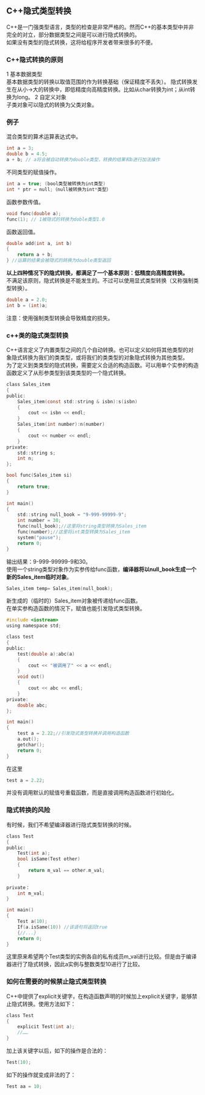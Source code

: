 ## C++隐式类型转换
C++是一门强类型语言，类型的检查是非常严格的。然而C++的基本类型中并非完全的对立，部分数据类型之间是可以进行隐式转换的。        
如果没有类型的隐式转换，这将给程序开发者带来很多的不便。    
### C++隐式转换的原则
1 基本数据类型   
基本数据类型的转换以取值范围的作为转换基础（保证精度不丢失）。
隐式转换发生在从小->大的转换中，即低精度向高精度转换。比如从char转换为int；从int转换为long。
2 自定义对象    
子类对象可以隐式的转换为父类对象。   
### 例子
混合类型的算术运算表达式中。  
```c
int a = 3;   
double b = 4.5;   
a + b; // a将会被自动转换为double类型，转换的结果和b进行加法操作      
```    
不同类型的赋值操作。   
```c
int a = true; (bool类型被转换为int类型)   
int * ptr = null;（null被转换为int*类型）   
```
函数参数传值。   
```c
void func(double a);   
func(1); // 1被隐式的转换为doble类型1.0  
```   
函数返回值。   
```c   
double add(int a, int b)  
{    
    return a + b;    
} //运算的结果会被隐式的转换为double类型返回   
```      
**以上四种情况下的隐式转换，都满足了一个基本原则：低精度向高精度转换。**   
不满足该原则，隐式转换是不能发生的。不过可以使用显式类型转换（又称强制类型转换）。   
```c
double a = 2.0;   
int b = (int)a;   
```   
注意：使用强制类型转换会导致精度的损失。 
### c++类的隐式类型转换
C++语言定义了内置类型之间的几个自动转换。也可以定义如何将其他类型的对象隐式转换为我们的类类型，或将我们的类类型的对象隐式转换为其他类型。    
为了定义到类类型的隐式转换，需要定义合适的构造函数。可以用单个实参的构造函数定义了从形参类型到该类类型的一个隐式转换。   
```c
class Sales_item  
{  
public:    
    Sales_item(const std::string & isbn):s(isbn)   
	{   
        cout << isbn << endl;   
    }   
    Sales_item(int number):n(number)   
	{   
        cout << number << endl;  
    }  
private:   
    std::string s;   
    int n;  
};   

bool func(Sales_item si)   
{  
    return true;   
}  

int main()   
{   
    std::string null_book = "9-999-99999-9";   
    int number = 30;    
    func(null_book);//这里将string类型转换为Sales_item    
    func(number);//这里将int类型转换为Sales_item   
    system("pause");   
    return 0;   
}   
```   
输出结果：9-999-99999-9和30。   
使用一个string类型对象作为实参传给func函数，**编译器将以null_book生成一个新的Sales_item临时对象**。   
```c
Sales_item temp= Sales_item(null_book);   
```   
新生成的（临时的）Sales_item对象被传递给func函数。  
在单实参构造函数的情况下，赋值也能引发隐式类型转换。   
```c
#include <iostream>     
using namespace std;   

class test  
{  
public:   
	test(double a):abc(a)  
	{   
		cout << "被调用了" << a << endl;   
	}  
	void out()  
	{   
		cout << abc << endl;    
	}  
private:   
	double abc;   
};  

int main()   
{  
	test a = 2.22;//引发隐式类型转换并调用构造函数  
	a.out();  
	getchar();   
	return 0;   
}
```  
在这里   
```c
test a = 2.22;   
```
并没有调用默认的赋值号重载函数，而是直接调用构造函数进行初始化。   
### 隐式转换的风险
有时候，我们不希望编译器进行隐式类型转换的时候。  
```c
class Test  
{   
public:   
	Test(int a);   
	bool isSame(Test other)   
	{   
		return m_val == other.m_val;  
	}   
 
private：  
	int m_val;   
}     

int main()   
{   
	Test a(10);   
	If(a.isSame(10)) //该语句将返回true  
	{//...}   
	return 0;   
}  
```   
这里原来希望两个Test类型的实例各自的私有成员m_val进行比较。但是由于编译器进行了隐式转换，因此a实例与整数类型10进行了比较。   
### 如何在需要的时候禁止隐式类型转换
C++中提供了explicit关键字，在构造函数声明的时候加上explicit关键字，能够禁止隐式转换。使用方法如下：   
```c
class Test   
{   
	explicit Test(int a);  
	//……   
}  
```    
加上该关键字以后，如下的操作是合法的：  
```c
Test(10);  
```
如下的操作就变成非法的了：   
```c
Test aa = 10;    
```   